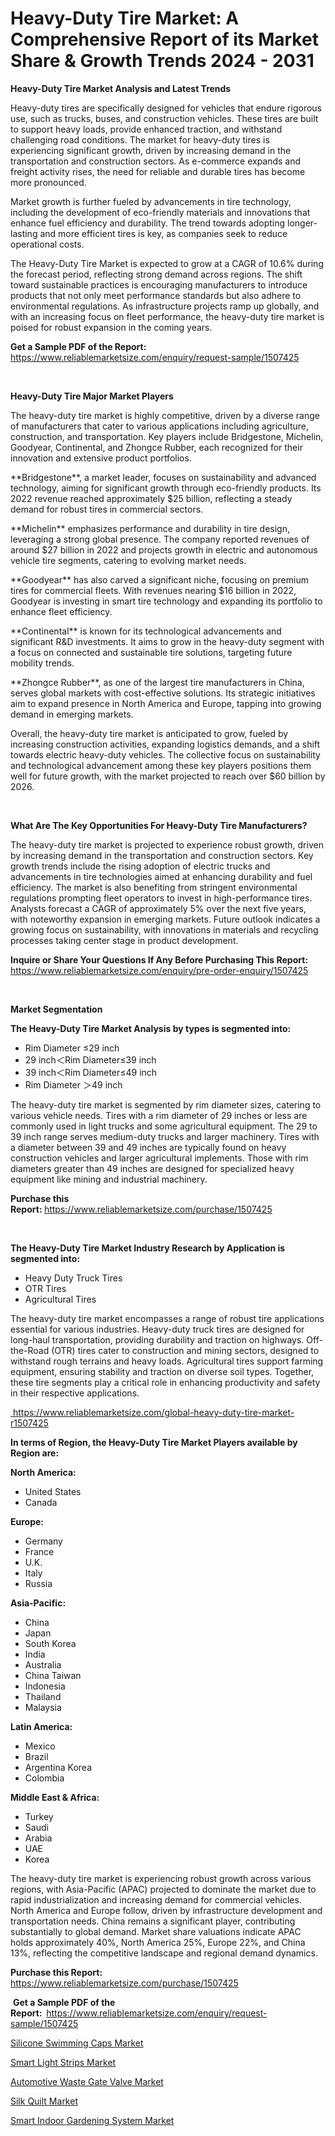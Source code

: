 <p><h1>Heavy-Duty Tire Market: A Comprehensive Report of its Market Share & Growth Trends 2024 - 2031</h1></p><p><strong>Heavy-Duty Tire Market Analysis and Latest Trends</strong></p>
<p><p>Heavy-duty tires are specifically designed for vehicles that endure rigorous use, such as trucks, buses, and construction vehicles. These tires are built to support heavy loads, provide enhanced traction, and withstand challenging road conditions. The market for heavy-duty tires is experiencing significant growth, driven by increasing demand in the transportation and construction sectors. As e-commerce expands and freight activity rises, the need for reliable and durable tires has become more pronounced.</p><p>Market growth is further fueled by advancements in tire technology, including the development of eco-friendly materials and innovations that enhance fuel efficiency and durability. The trend towards adopting longer-lasting and more efficient tires is key, as companies seek to reduce operational costs.</p><p>The Heavy-Duty Tire Market is expected to grow at a CAGR of 10.6% during the forecast period, reflecting strong demand across regions. The shift toward sustainable practices is encouraging manufacturers to introduce products that not only meet performance standards but also adhere to environmental regulations. As infrastructure projects ramp up globally, and with an increasing focus on fleet performance, the heavy-duty tire market is poised for robust expansion in the coming years.</p></p>
<p><strong>Get a Sample PDF of the Report:&nbsp;</strong> <a href="https://www.reliablemarketsize.com/enquiry/request-sample/1507425?utm_campaign=1872&utm_medium=2&utm_source=Github&utm_content=ia&utm_term=16122024&utm_id=heavy-duty-tire">https://www.reliablemarketsize.com/enquiry/request-sample/1507425</a></p>
<p>&nbsp;</p>
<p><strong>Heavy-Duty Tire Major Market Players</strong></p>
<p><p>The heavy-duty tire market is highly competitive, driven by a diverse range of manufacturers that cater to various applications including agriculture, construction, and transportation. Key players include Bridgestone, Michelin, Goodyear, Continental, and Zhongce Rubber, each recognized for their innovation and extensive product portfolios.</p><p>**Bridgestone**, a market leader, focuses on sustainability and advanced technology, aiming for significant growth through eco-friendly products. Its 2022 revenue reached approximately $25 billion, reflecting a steady demand for robust tires in commercial sectors.</p><p>**Michelin** emphasizes performance and durability in tire design, leveraging a strong global presence. The company reported revenues of around $27 billion in 2022 and projects growth in electric and autonomous vehicle tire segments, catering to evolving market needs.</p><p>**Goodyear** has also carved a significant niche, focusing on premium tires for commercial fleets. With revenues nearing $16 billion in 2022, Goodyear is investing in smart tire technology and expanding its portfolio to enhance fleet efficiency.</p><p>**Continental** is known for its technological advancements and significant R&D investments. It aims to grow in the heavy-duty segment with a focus on connected and sustainable tire solutions, targeting future mobility trends.</p><p>**Zhongce Rubber**, as one of the largest tire manufacturers in China, serves global markets with cost-effective solutions. Its strategic initiatives aim to expand presence in North America and Europe, tapping into growing demand in emerging markets.</p><p>Overall, the heavy-duty tire market is anticipated to grow, fueled by increasing construction activities, expanding logistics demands, and a shift towards electric heavy-duty vehicles. The collective focus on sustainability and technological advancement among these key players positions them well for future growth, with the market projected to reach over $60 billion by 2026.</p></p>
<p>&nbsp;</p>
<p><strong>What Are The Key Opportunities For Heavy-Duty Tire Manufacturers?</strong></p>
<p><p>The heavy-duty tire market is projected to experience robust growth, driven by increasing demand in the transportation and construction sectors. Key growth trends include the rising adoption of electric trucks and advancements in tire technologies aimed at enhancing durability and fuel efficiency. The market is also benefiting from stringent environmental regulations prompting fleet operators to invest in high-performance tires. Analysts forecast a CAGR of approximately 5% over the next five years, with noteworthy expansion in emerging markets. Future outlook indicates a growing focus on sustainability, with innovations in materials and recycling processes taking center stage in product development.</p></p>
<p><strong>Inquire or Share Your Questions If Any Before Purchasing This Report:</strong> <a href="https://www.reliablemarketsize.com/enquiry/pre-order-enquiry/1507425?utm_campaign=1872&utm_medium=2&utm_source=Github&utm_content=ia&utm_term=16122024&utm_id=heavy-duty-tire">https://www.reliablemarketsize.com/enquiry/pre-order-enquiry/1507425</a></p>
<p>&nbsp;</p>
<p><strong>Market Segmentation</strong></p>
<p><strong>The Heavy-Duty Tire Market Analysis by types is segmented into:</strong></p>
<p><ul><li>Rim Diameter ≤29 inch</li><li>29 inch＜Rim Diameter≤39 inch</li><li>39 inch＜Rim Diameter≤49 inch</li><li>Rim Diameter ＞49 inch</li></ul></p>
<p><p>The heavy-duty tire market is segmented by rim diameter sizes, catering to various vehicle needs. Tires with a rim diameter of 29 inches or less are commonly used in light trucks and some agricultural equipment. The 29 to 39 inch range serves medium-duty trucks and larger machinery. Tires with a diameter between 39 and 49 inches are typically found on heavy construction vehicles and larger agricultural implements. Those with rim diameters greater than 49 inches are designed for specialized heavy equipment like mining and industrial machinery.</p></p>
<p><strong>Purchase this Report:&nbsp;</strong><a href="https://www.reliablemarketsize.com/purchase/1507425?utm_campaign=1872&utm_medium=2&utm_source=Github&utm_content=ia&utm_term=16122024&utm_id=heavy-duty-tire">https://www.reliablemarketsize.com/purchase/1507425</a></p>
<p>&nbsp;</p>
<p><strong>The Heavy-Duty Tire Market Industry Research by Application is segmented into:</strong></p>
<p><ul><li>Heavy Duty Truck Tires</li><li>OTR Tires</li><li>Agricultural Tires</li></ul></p>
<p><p>The heavy-duty tire market encompasses a range of robust tire applications essential for various industries. Heavy-duty truck tires are designed for long-haul transportation, providing durability and traction on highways. Off-the-Road (OTR) tires cater to construction and mining sectors, designed to withstand rough terrains and heavy loads. Agricultural tires support farming equipment, ensuring stability and traction on diverse soil types. Together, these tire segments play a critical role in enhancing productivity and safety in their respective applications.</p></p>
<p><a href="https://www.reliablemarketsize.com/global-heavy-duty-tire-market-r1507425?utm_campaign=1872&utm_medium=2&utm_source=Github&utm_content=ia&utm_term=16122024&utm_id=heavy-duty-tire">&nbsp;https://www.reliablemarketsize.com/global-heavy-duty-tire-market-r1507425</a></p>
<p><strong>In terms of Region, the Heavy-Duty Tire Market Players available by Region are:</strong></p>
<p>
    <p> <strong> North America: </strong>
        <ul>
            <li>United States</li>
            <li>Canada</li>
        </ul>
        </p> 
    <p> <strong> Europe: </strong>
        <ul>
            <li>Germany</li>
            <li>France</li>
            <li>U.K.</li>
            <li>Italy</li>
            <li>Russia</li>
        </ul>
        </p> 
    <p> <strong> Asia-Pacific: </strong>
        <ul>
            <li>China</li>
            <li>Japan</li>
            <li>South Korea</li>
            <li>India</li>
            <li>Australia</li>
            <li>China Taiwan</li>
            <li>Indonesia</li>
            <li>Thailand</li>
            <li>Malaysia</li>
        </ul>
        </p> 
    <p> <strong> Latin America: </strong>
        <ul>
            <li>Mexico</li>
            <li>Brazil</li>
            <li>Argentina Korea</li>
            <li>Colombia</li>
        </ul>
        </p> 
    <p> <strong> Middle East & Africa: </strong>
        <ul>
            <li>Turkey</li>
            <li>Saudi</li>
            <li>Arabia</li>
            <li>UAE</li>
            <li>Korea</li>
        </ul>
    </p>
    </p>
<p><p>The heavy-duty tire market is experiencing robust growth across various regions, with Asia-Pacific (APAC) projected to dominate the market due to rapid industrialization and increasing demand for commercial vehicles. North America and Europe follow, driven by infrastructure development and transportation needs. China remains a significant player, contributing substantially to global demand. Market share valuations indicate APAC holds approximately 40%, North America 25%, Europe 22%, and China 13%, reflecting the competitive landscape and regional demand dynamics.</p></p>
<p><strong>Purchase this Report: </strong><a href="https://www.reliablemarketsize.com/purchase/1507425?utm_campaign=1872&utm_medium=2&utm_source=Github&utm_content=ia&utm_term=16122024&utm_id=heavy-duty-tire">https://www.reliablemarketsize.com/purchase/1507425</a></p>
<p>&nbsp;<strong>Get a Sample PDF of the Report:&nbsp;&nbsp;</strong><a href="https://www.reliablemarketsize.com/enquiry/request-sample/1507425?utm_campaign=1872&utm_medium=2&utm_source=Github&utm_content=ia&utm_term=16122024&utm_id=heavy-duty-tire">https://www.reliablemarketsize.com/enquiry/request-sample/1507425</a></p>
<p><strong></strong></p>
<p><p><a href="https://www.linkedin.com/pulse/silicone-swimming-caps-market-research-report-drivers-critical-a1qae?utm_campaign=1872&utm_medium=2&utm_source=Github&utm_content=ia&utm_term=16122024&utm_id=heavy-duty-tire">Silicone Swimming Caps Market</a></p><p><a href="https://www.linkedin.com/pulse/thorough-overview-smart-light-strips-market-including-size-segmentation-0v6ye?utm_campaign=1872&utm_medium=2&utm_source=Github&utm_content=ia&utm_term=16122024&utm_id=heavy-duty-tire">Smart Light Strips Market</a></p><p><a href="https://github.com/BryceTownsendr/Market-Research-Report-List-7/blob/main/automotive-waste-gate-valve-market.md?utm_campaign=1872&utm_medium=2&utm_source=Github&utm_content=ia&utm_term=16122024&utm_id=heavy-duty-tire">Automotive Waste Gate Valve Market</a></p><p><a href="https://www.linkedin.com/pulse/silk-quilt-market-research-report-analyzing-growth-79-cagr-anaue?utm_campaign=1872&utm_medium=2&utm_source=Github&utm_content=ia&utm_term=16122024&utm_id=heavy-duty-tire">Silk Quilt Market</a></p><p><a href="https://www.linkedin.com/pulse/remarkable-cagr-61-research-thoroughly-analyzes-value-market-o6v3e?utm_campaign=1872&utm_medium=2&utm_source=Github&utm_content=ia&utm_term=16122024&utm_id=heavy-duty-tire">Smart Indoor Gardening System Market</a></p></p>